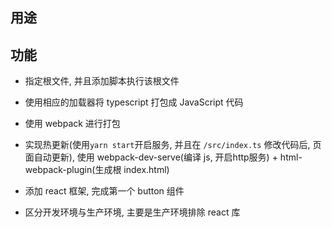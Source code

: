 ## 用途

## 功能

- 指定根文件, 并且添加脚本执行该根文件

- 使用相应的加载器将 typescript 打包成 JavaScript 代码

- 使用 webpack 进行打包

- 实现热更新(使用`yarn start`开启服务, 并且在 `/src/index.ts` 修改代码后, 页面自动更新), 使用 webpack-dev-serve(编译 js, 开启http服务) + html-webpack-plugin(生成根 index.html)

- 添加 react 框架, 完成第一个 button 组件

- 区分开发环境与生产环境, 主要是生产环境排除 react 库